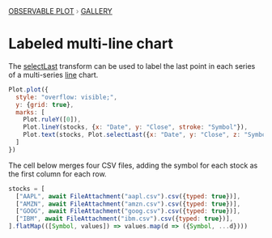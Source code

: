 <div style="color: grey; font: 13px/25.5px var(--sans-serif); text-transform: uppercase;"><h1 style="display: none;">Plot: Labeled multi-line chart</h1><a href="/plot">Observable Plot</a> › <a href="/@observablehq/plot-gallery">Gallery</a></div>

# Labeled multi-line chart

The [selectLast](https://observablehq.com/plot/transforms/select) transform can be used to label the last point in each series of a multi-series [line](https://observablehq.com/plot/marks/line) chart.

```js echo
Plot.plot({
  style: "overflow: visible;",
  y: {grid: true},
  marks: [
    Plot.ruleY([0]),
    Plot.lineY(stocks, {x: "Date", y: "Close", stroke: "Symbol"}),
    Plot.text(stocks, Plot.selectLast({x: "Date", y: "Close", z: "Symbol", text: "Symbol", textAnchor: "start", dx: 3}))
  ]
})
```

The cell below merges four CSV files, adding the symbol for each stock as the first column for each row.

```js echo
stocks = [
  ["AAPL", await FileAttachment("aapl.csv").csv({typed: true})],
  ["AMZN", await FileAttachment("amzn.csv").csv({typed: true})],
  ["GOOG", await FileAttachment("goog.csv").csv({typed: true})],
  ["IBM", await FileAttachment("ibm.csv").csv({typed: true})],
].flatMap(([Symbol, values]) => values.map(d => ({Symbol, ...d})))
```
